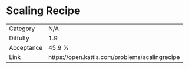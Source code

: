 # Scaling Recipe

<table>
    <tr>
        <td>Category</td>
        <td>N/A</td>
    </tr>
    <tr>
        <td>Diffulty</td>
        <td>1.9</td>
    </tr>
    <tr>
        <td>Acceptance</td>
        <td>45.9 %</td>
    </tr>
    <tr>
        <td>Link</td>
        <td>https://open.kattis.com/problems/scalingrecipe</td>
    </tr>
</table>